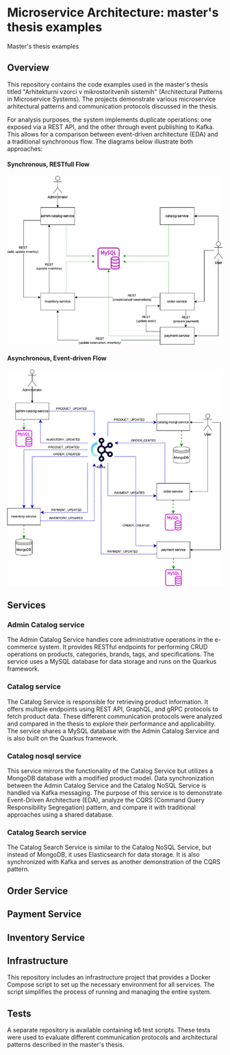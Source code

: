 # Microservice Architecture: master's thesis examples
Master's thesis examples

## Overview
This repository contains the code examples used in the master's thesis titled "Arhitekturni vzorci v mikrostoritvenih sistemih" (Architectural Patterns in Microservice Systems). The projects demonstrate various microservice arhitectural patterns and communication protocols discussed in the thesis.

For analysis purposes, the system implements duplicate operations: one exposed via a REST API, and the other through event publishing to Kafka. This allows for a comparison between event-driven architecture (EDA) and a traditional synchronous flow. The diagrams below illustrate both approaches:

#### Synchronous, RESTfull Flow
![Synchronous, RESTfull Flow](../images/synchronous-flow.jpg)

#### Asynchronous, Event-driven Flow
![Asynchronous, Event-driven Flow](../images/eda-flow.png)

## Services
### Admin Catalog service
The Admin Catalog Service handles core administrative operations in the e-commerce system. It provides RESTful endpoints for performing CRUD operations on products, categories, brands, tags, and specifications. The service uses a MySQL database for data storage and runs on the Quarkus framework.

### Catalog service
The Catalog Service is responsible for retrieving product information. It offers multiple endpoints using REST API, GraphQL, and gRPC protocols to fetch product data. These different communication protocols were analyzed and compared in the thesis to explore their performance and applicability. The service shares a MySQL database with the Admin Catalog Service and is also built on the Quarkus framework.

### Catalog nosql service
This service mirrors the functionality of the Catalog Service but utilizes a MongoDB database with a modified product model. Data synchronization between the Admin Catalog Service and the Catalog NoSQL Service is handled via Kafka messaging. The purpose of this service is to demonstrate Event-Driven Architecture (EDA), analyze the CQRS (Command Query Responsibility Segregation) pattern, and compare it with traditional approaches using a shared database.

### Catalog Search service
The Catalog Search Service is similar to the Catalog NoSQL Service, but instead of MongoDB, it uses Elasticsearch for data storage. It is also synchronized with Kafka and serves as another demonstration of the CQRS pattern.

## Order Service

## Payment Service

## Inventory Service

## Infrastructure
This repository includes an infrastructure project that provides a Docker Compose script to set up the necessary environment for all services. The script simplifies the process of running and managing the entire system.

## Tests
A separate repository is available containing k6 test scripts. These tests were used to evaluate different communication protocols and architectural patterns described in the master's thesis.